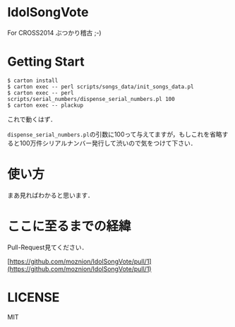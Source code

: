 # IdolSongVote

For CROSS2014 ぶつかり稽古 ;-)

# Getting Start

    $ carton install
    $ carton exec -- perl scripts/songs_data/init_songs_data.pl
    $ carton exec -- perl scripts/serial_numbers/dispense_serial_numbers.pl 100
    $ carton exec -- plackup

これで動くはず．

`dispense_serial_numbers.pl`の引数に100って与えてますが，もしこれを省略すると100万件シリアルナンバー発行して渋いので気をつけて下さい．

# 使い方

まあ見ればわかると思います．

# ここに至るまでの経緯

Pull-Request見てください．

[https://github.com/moznion/IdolSongVote/pull/1](https://github.com/moznion/IdolSongVote/pull/1)

# LICENSE

MIT
